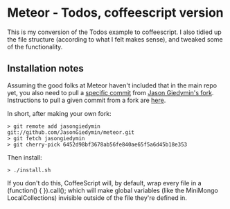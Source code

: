 # Meteor - Todos, coffeescript version

This is my conversion of the Todos example to coffeescript. I also tidied up the file structure (according to what I felt makes sense), and tweaked some of the functionality.

## Installation notes

Assuming the good folks at Meteor haven't included that in the main repo yet, you also need to pull a [specific commit](https://github.com/JasonGiedymin/meteor/commit/6452d98bf3678ab56fe840ae65f5a6d45b18e353) from [Jason Giedymin's fork](https://github.com/JasonGiedymin/meteor). Instructions to pull a given commit from a fork are [here](http://stackoverflow.com/questions/6022302/pull-requests-from-other-forks-into-my-fork).

In short, after making your own fork:

    > git remote add jasongiedymin git://github.com/JasonGiedymin/meteor.git
    > git fetch jasongiedymin
    > git cherry-pick 6452d98bf3678ab56fe840ae65f5a6d45b18e353

Then install:

    > ./install.sh

If you don't do this, CoffeeScript will, by default, wrap every file in a (function() { }).call(); which will make global variables (like the MiniMongo LocalCollections) invisible outside of the file they're defined in.

